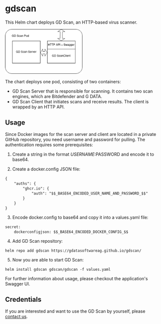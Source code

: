 # gdscan

This Helm chart deploys GD Scan, an HTTP-based virus scanner. 

<img src="GD Scan Server.png" alt="GDScan" style="width:50%">

The chart deploys one pod, consisting of two containers:
 * GD Scan Server that is responsible for scanning. It contains two scan engines, which are Bitdefender and G DATA.
 * GD Scan Client that initiates scans and receive results. The client is wrapped by an HTTP API.


## Usage

Since Docker images for the scan server and client are located in a private GitHub repository, you need username and password for pulling. The authentication requires some prerequisites:

1. Create a string in the format $USERNAME:$PASSWORD and encode it to base64. 

2. Create a docker.config JSON file:
```
{
    "auths": {
        "ghcr.io": {
            "auth": "$$_BASE64_ENCODED_USER_NAME_AND_PASSWORD_$$"
        }
    }
}
```
3. Encode docker.config to base64 and copy it into a values.yaml file:

```
secret: 
    dockerconfigjson: $$_BASE64_ENCODED_DOCKER_CONFIG_$$
```

4. Add GD Scan repository:

```
helm repo add gdscan https://gdatasoftwareag.github.io/gdscan/
```

5. Now you are able to start GD Scan:

```
helm install gdscan gdscan/gdscan -f values.yaml
```

For further information about usage, please checkout the application's Swagger UI.

## Credentials

If you are interested and want to use the GD Scan by yourself, please [contact us](mailto:oem@gdata.de).
